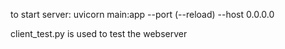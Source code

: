 to start server:
uvicorn main:app --port <port> (--reload) --host 0.0.0.0

client_test.py is used to test the webserver
